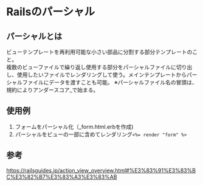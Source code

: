 # Railsのパーシャル

## パーシャルとは
ビューテンプレートを再利用可能な小さい部品に分割する部分テンプレートのこと。  
複数のビューファイルで繰り返し使用する部分をパーシャルファイルに切り出し、使用したいファイルでレンダリングして使う。メインテンプレートからパーシャルファイルにデータを渡すことも可能。 
※パーシャルファイル名の冒頭は、規約によりアンダースコア_で始まる。  

## 使用例  
1. フォームをパーシャル化（_form.html.erbを作成)  
2. パーシャルをビューの一部に含めてレンダリング`<%= render "form" %>`  


## 参考
<a>https://railsguides.jp/action_view_overview.html#%E3%83%91%E3%83%BC%E3%82%B7%E3%83%A3%E3%83%AB</a>  

